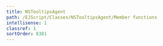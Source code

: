 ```yaml
---
title: NSTooltipsAgent
path: /EJScript/Classes/NSTooltipsAgent/Member functions
intellisense: 1
classref: 1
sortOrder: 8381
---
```





